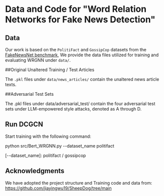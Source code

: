 # Data and Code for "Word Relation Networks for Fake News Detection"


## Data
Our work is based on the `PolitiFact` and `GossipCop` datasets from the [FakeNewsNet benchmark](https://github.com/KaiDMML/FakeNewsNet),
We provide the data files utilized for training and evaluating WRGNN under `data/`. 

##Original Unaltered Training / Test Articles

The `.pkl` files under `data/news_articles/` contain the unaltered news article texts. 

##Adversarial Test Sets

The .pkl files under data/adversarial_test/ contain the four adversarial test sets under LLM-empowered style attacks, denoted as A through D. 

## Run DCGCN
 

Start training with the following command:

python src/Bert_WRGNN.py --dataset_name politifact

[--dataset_name]: politifact / gossipcop 

## Acknowledgments

We have adopted the project structure and Training code and data from: https://github.com/jiayingwu19/SheepDog/tree/main
